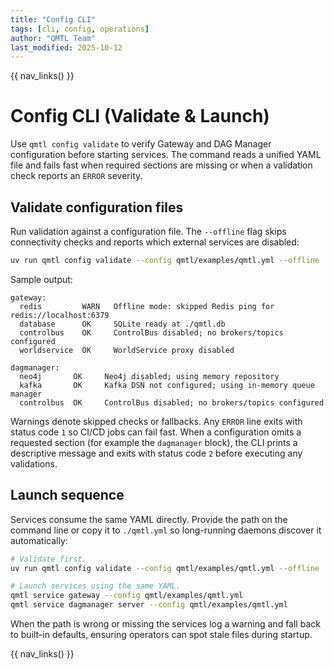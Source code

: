 ```yaml
---
title: "Config CLI"
tags: [cli, config, operations]
author: "QMTL Team"
last_modified: 2025-10-12
---
```


{{ nav_links() }}

# Config CLI (Validate & Launch)

Use `qmtl config validate` to verify Gateway and DAG Manager configuration
before starting services. The command reads a unified YAML file and fails fast
when required sections are missing or when a validation check reports an
`ERROR` severity.

## Validate configuration files

Run validation against a configuration file. The `--offline` flag skips
connectivity checks and reports which external services are disabled:

```bash
uv run qmtl config validate --config qmtl/examples/qmtl.yml --offline
```

Sample output:

```
gateway:
  redis         WARN   Offline mode: skipped Redis ping for redis://localhost:6379
  database      OK     SQLite ready at ./qmtl.db
  controlbus    OK     ControlBus disabled; no brokers/topics configured
  worldservice  OK     WorldService proxy disabled

dagmanager:
  neo4j       OK     Neo4j disabled; using memory repository
  kafka       OK     Kafka DSN not configured; using in-memory queue manager
  controlbus  OK     ControlBus disabled; no brokers/topics configured
```

Warnings denote skipped checks or fallbacks. Any `ERROR` line exits with status
code `1` so CI/CD jobs can fail fast. When a configuration omits a requested
section (for example the `dagmanager` block), the CLI prints a descriptive
message and exits with status code `2` before executing any validations.

## Launch sequence

Services consume the same YAML directly. Provide the path on the command line or
copy it to `./qmtl.yml` so long-running daemons discover it automatically:

```bash
# Validate first.
uv run qmtl config validate --config qmtl/examples/qmtl.yml --offline

# Launch services using the same YAML.
qmtl service gateway --config qmtl/examples/qmtl.yml
qmtl service dagmanager server --config qmtl/examples/qmtl.yml
```

When the path is wrong or missing the services log a warning and fall back to
built-in defaults, ensuring operators can spot stale files during startup.

{{ nav_links() }}
